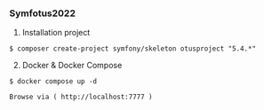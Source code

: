 ### Symfotus2022 


1. Installation project
```
$ composer create-project symfony/skeleton otusproject "5.4.*"
```


2. Docker & Docker Compose 
```
$ docker compose up -d

Browse via ( http://localhost:7777 )
```